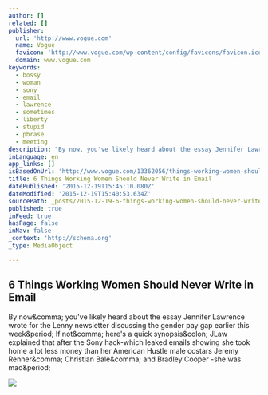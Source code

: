 ```yaml
---
author: []
related: []
publisher:
  url: 'http://www.vogue.com'
  name: Vogue
  favicon: 'http://www.vogue.com/wp-content/config/favicons/favicon.ico'
  domain: www.vogue.com
keywords:
  - bossy
  - woman
  - sony
  - email
  - lawrence
  - sometimes
  - liberty
  - stupid
  - phrase
  - meeting
description: "By now, you've likely heard about the essay Jennifer Lawrence wrote for the Lenny newsletter discussing the gender pay gap earlier this week. If not, here's a quick synopsis: JLaw explained that after the Sony hack-which leaked emails showing she took home a lot less money than her American Hustle male costars Jeremy Renner, Christian Bale, and Bradley Cooper -she was mad."
inLanguage: en
app_links: []
isBasedOnUrl: 'http://www.vogue.com/13362056/things-working-women-should-never-email/'
title: 6 Things Working Women Should Never Write in Email
datePublished: '2015-12-19T15:45:10.080Z'
dateModified: '2015-12-19T15:40:53.634Z'
sourcePath: _posts/2015-12-19-6-things-working-women-should-never-write-in-email.md
published: true
inFeed: true
hasPage: false
inNav: false
_context: 'http://schema.org'
_type: MediaObject

---
```

<article style=""><h1>6 Things Working Women Should Never Write in Email</h1><p>By now&amp;comma; you've likely heard about the essay Jennifer Lawrence wrote for the Lenny newsletter discussing the gender pay gap earlier this week&amp;period; If not&amp;comma; here's a quick synopsis&amp;colon; JLaw explained that after the Sony hack-which leaked emails showing she took home a lot less money than her American Hustle male costars Jeremy Renner&amp;comma; Christian Bale&amp;comma; and Bradley Cooper -she was mad&amp;period;</p><img src="http://www.vogue.com/wp-content/uploads/2015/10/16/women-should-never-say-in-an-email.jpg" /></article>